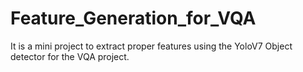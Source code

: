 # Feature_Generation_for_VQA
It is a mini project to extract proper features using the YoloV7 Object detector for the VQA project.
